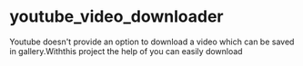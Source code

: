 # youtube_video_downloader
Youtube doesn't provide an option to download a video which can be saved in gallery.Withthis project the help of  you can easily download
